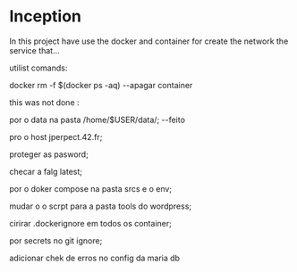# Inception
In this project have use the docker and container for create the network the service that...


utilist comands:

docker rm -f $(docker ps -aq) --apagar container



this was not done :


por o data na pasta /home/$USER/data/; --feito


pro o host jperpect.42.fr;

proteger as pasword;

checar a falg latest;


por o doker compose na pasta srcs e o env;

mudar o o scrpt para a pasta tools do wordpress;

cirirar .dockerignore em todos  os container;

por secrets no git ignore;

adicionar chek de erros no config da maria db


